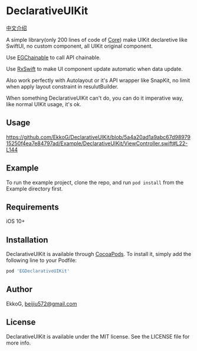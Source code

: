# DeclarativeUIKit

[中文介绍](README-zh.md)

A simple library(only 200 lines of code of [Core](https://github.com/EkkoG/DeclarativeUIKit/tree/master/DeclarativeUIKit/Classes/Core)) make UIKit declaretive like SwiftUI, no custom component, all UIKit original component.

Use [EGChainable](https://github.com/EkkoG/EGChainable) to call API chainable.

Use [RxSwift](https://github.com/ReactiveX/RxSwift) to make UI component update automatic when data update.

Also work perfectly with Autolayout or it's API wrapper like SnapKit, no limit when apply layout constraint in resulutBuilder.

When something DeclarativeUIKit can't do, you can do it imperative way, like normal UIKit usage, it's ok.

## Usage

https://github.com/EkkoG/DeclarativeUIKit/blob/5a4a20ad1a9abc67d9897915250f4ea7e84797ad/Example/DeclarativeUIKit/ViewController.swift#L22-L144

## Example

To run the example project, clone the repo, and run `pod install` from the Example directory first.

## Requirements

iOS 10+

## Installation

DeclarativeUIKit is available through [CocoaPods](https://cocoapods.org). To install
it, simply add the following line to your Podfile:

```ruby
pod 'EGDeclarativeUIKit'
```

## Author

EkkoG, beijiu572@gmail.com

## License

DeclarativeUIKit is available under the MIT license. See the LICENSE file for more info.
